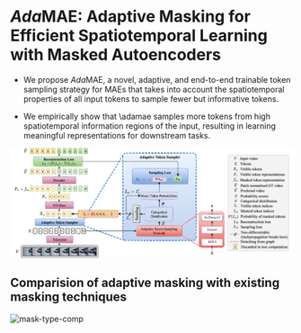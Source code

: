 # *Ada*MAE: Adaptive Masking for Efficient Spatiotemporal Learning with Masked Autoencoders

- We propose *Ada*MAE, a novel, adaptive, and end-to-end trainable token sampling strategy for MAEs that takes into account the spatiotemporal properties of all input tokens to sample fewer but informative tokens.

- We empirically show that \adamae samples more tokens from high spatiotemporal information regions of the input, resulting in learning meaningful representations for downstream tasks.

![intro-fig](figs/adamae-intro-fig.jpeg)

## Comparision of adaptive masking with existing masking techniques

![mask-type-comp](adamae/figs/adamae-mask-types.jpeg)
